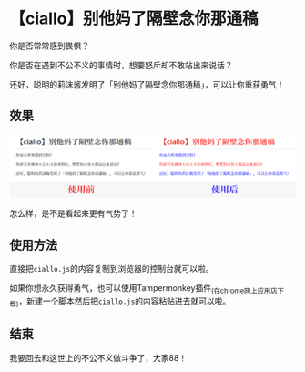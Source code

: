 # 【ciallo】别他妈了隔壁念你那通稿

你是否常常感到畏惧？

你是否在遇到不公不义的事情时，想要怒斥却不敢站出来说话？

还好，聪明的莉沫酱发明了「别他妈了隔壁念你那通稿」，可以让你重获勇气！


## 效果

![demo.jpg](demo.jpg)

怎么样，是不是看起来更有气势了！

## 使用方法

直接把`ciallo.js`的内容复制到浏览器的控制台就可以啦。

如果你想永久获得勇气，也可以使用Tampermonkey插件<sub>(在[chrome网上应用店](https://chrome.google.com/webstore/detail/tampermonkey/dhdgffkkebhmkfjojejmpbldmpobfkfo?hl=zh-CN)下载)</sub>，新建一个脚本然后把`ciallo.js`的内容粘贴进去就可以啦。


## 结束

我要回去和这世上的不公不义做斗争了，大家88！
